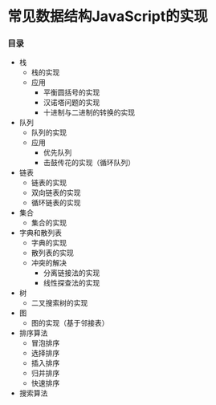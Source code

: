 # 常见数据结构JavaScript的实现

### 目录

* 栈
  * 栈的实现
  * 应用
    * 平衡圆括号的实现
    * 汉诺塔问题的实现
    * 十进制与二进制的转换的实现
* 队列
  * 队列的实现
  * 应用
    * 优先队列
    * 击鼓传花的实现（循环队列）
* 链表
  * 链表的实现
  * 双向链表的实现
  * 循环链表的实现
* 集合
  * 集合的实现
* 字典和散列表
  * 字典的实现
  * 散列表的实现
  * 冲突的解决
    * 分离链接法的实现
    * 线性探查法的实现
* 树
  * 二叉搜索树的实现
* 图
  * 图的实现（基于邻接表）
* 排序算法
  * 冒泡排序
  * 选择排序
  * 插入排序
  * 归并排序
  * 快速排序
* 搜索算法